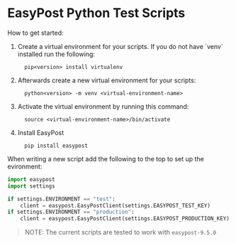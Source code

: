 # EasyPost Python Test Scripts
How to get started:
<ol>
  <li>Create a virtual environment for your scripts. If you do not have `venv` installed run the following:</li>
  
      pip<version> install virtualenv
        
<li>Afterwards create a new virtual environment for your scripts:</li>

      python<version> -m venv <virtual-environment-name>
     
<li>Activate the virtual environment by running this command:</li>

      source <virtual-environment-name>/bin/activate
<li>Install EasyPost</li>

      pip install easypost
</ol>

When writing a new script add the following to the top to set up the evironment:
```python
import easypost
import settings

if settings.ENVIRONMENT == "test":
    client = easypost.EasyPostClient(settings.EASYPOST_TEST_KEY)
if settings.ENVIRONMENT == "production":
    client = easypost.EasyPostClient(settings.EASYPOST_PRODUCTION_KEY)
```

> NOTE: The current scripts are tested to work with `easypost-9.5.0`